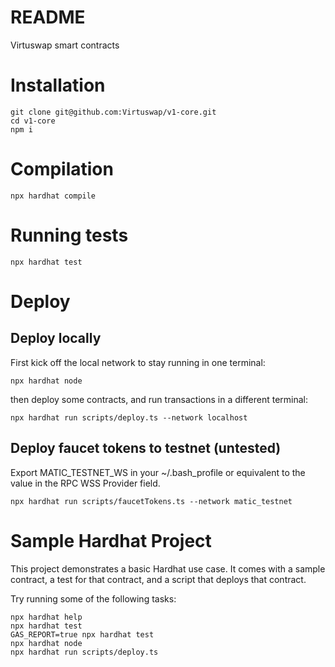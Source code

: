 # README #

Virtuswap smart contracts

#  Installation #

```
git clone git@github.com:Virtuswap/v1-core.git
cd v1-core
npm i
```


# Compilation #
```
npx hardhat compile
```

# Running tests #
```
npx hardhat test
```

# Deploy #
## Deploy locally ##
First kick off the local network to stay running in one terminal:
```
npx hardhat node
```
then deploy some contracts, and run transactions in a different terminal:
```
npx hardhat run scripts/deploy.ts --network localhost
```

## Deploy faucet tokens to testnet (untested) ##
Export MATIC_TESTNET_WS in your ~/.bash_profile or equivalent to the value in the RPC WSS Provider field.
```
npx hardhat run scripts/faucetTokens.ts --network matic_testnet
```

# Sample Hardhat Project

This project demonstrates a basic Hardhat use case. It comes with a sample contract, a test for that contract, and a script that deploys that contract.

Try running some of the following tasks:

```shell
npx hardhat help
npx hardhat test
GAS_REPORT=true npx hardhat test
npx hardhat node
npx hardhat run scripts/deploy.ts
```
